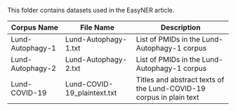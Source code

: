 This folder contains datasets used in the EasyNER article.

| Corpus Name            | File Name                       | Description                                              |
|------------------------|---------------------------------|----------------------------------------------------------|
| Lund-Autophagy-1       | Lund-Autophagy-1.txt            | List of PMIDs in the Lund-Autophagy-1 corpus             |
| Lund-Autophagy-2       | Lund-Autophagy-2.txt            | List of PMIDs in the Lund-Autophagy-1 corpus             |
| Lund-COVID-19          | Lund-COVID-19_plaintext.txt     | Titles and abstract texts of the Lund-COVID-19 corpus in plain text|
